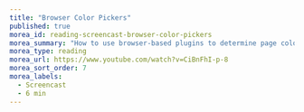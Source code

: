 ```yaml
---
title: "Browser Color Pickers"
published: true
morea_id: reading-screencast-browser-color-pickers
morea_summary: "How to use browser-based plugins to determine page colors."
morea_type: reading
morea_url: https://www.youtube.com/watch?v=CiBnFhI-p-8
morea_sort_order: 7
morea_labels:
  - Screencast
  - 6 min
---
```


